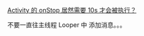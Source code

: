 [Activity 的 onStop 居然需要 10s 才会被执行？](https://linroid.com/2018/08/10/onStop-executed-too-slowly/)

不要一直往主线程 Looper 中 添加消息。。。
